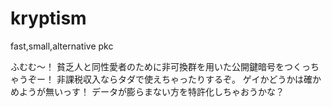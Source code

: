 kryptism
========

fast,small,alternative pkc

ふむむ～！
貧乏人と同性愛者のために非可換群を用いた公開鍵暗号をつくっちゃうぞー！
非課税収入ならタダで使えちゃったりするぞ。
ゲイかどうかは確かめようが無いっす！
データが膨らまない方を特許化しちゃおうかな？
